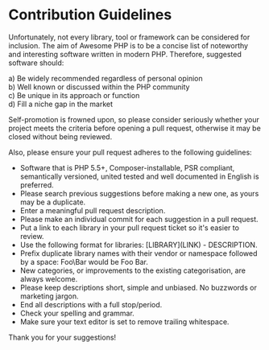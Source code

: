 # Contribution Guidelines
Unfortunately, not every library, tool or framework can be considered for inclusion. The aim of Awesome PHP is to be a concise list of noteworthy and interesting software written in modern PHP. Therefore, suggested software should: 

a) Be widely recommended regardless of personal opinion  
b) Well known or discussed within the PHP community  
c) Be unique in its approach or function  
d) Fill a niche gap in the market  

Self-promotion is frowned upon, so please consider seriously whether your project meets the criteria before opening a pull request, otherwise it may be closed without being reviewed.

Also, please ensure your pull request adheres to the following guidelines:

* Software that is PHP 5.5+, Composer-installable, PSR compliant, semantically versioned, united tested and well documented in English is preferred.
* Please search previous suggestions before making a new one, as yours may be a duplicate.
* Enter a meaningful pull request description.
* Please make an individual commit for each suggestion in a pull request.
* Put a link to each library in your pull request ticket so it's easier to review.
* Use the following format for libraries: \[LIBRARY\]\(LINK\) - DESCRIPTION.
* Prefix duplicate library names with their vendor or namespace followed by a space: Foo\Bar would be Foo Bar.
* New categories, or improvements to the existing categorisation, are always welcome.
* Please keep descriptions short, simple and unbiased. No buzzwords or marketing jargon. 
* End all descriptions with a full stop/period.
* Check your spelling and grammar.
* Make sure your text editor is set to remove trailing whitespace.

Thank you for your suggestions!

